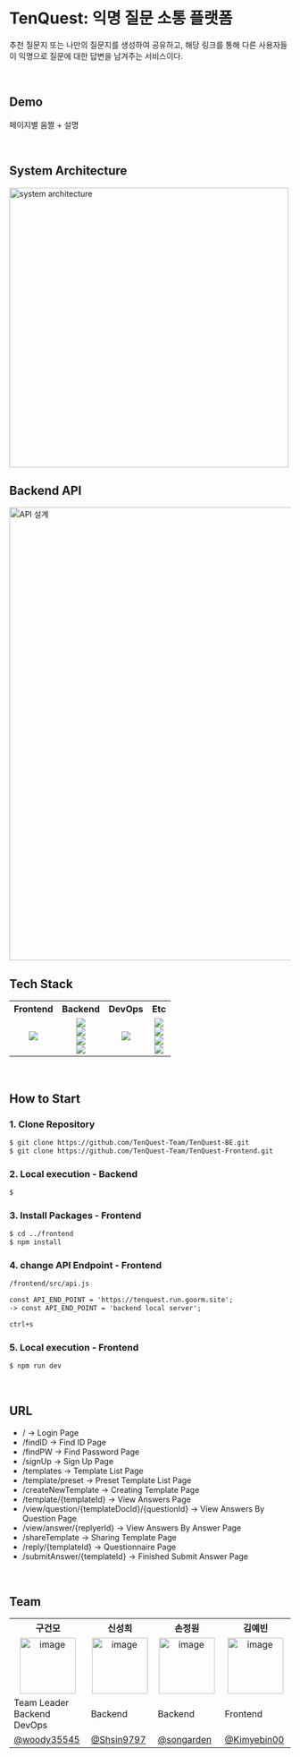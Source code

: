 
  
# TenQuest: 익명 질문 소통 플랫폼
추천 질문지 또는 나만의 질문지를 생성하여 공유하고, 해당 링크를 통해 다른 사용자들이 익명으로 질문에 대한 답변을 남겨주는 서비스이다.

<br/>

## Demo
페이지별 움짤 + 설명


<br/>

## System Architecture
<img width="500" alt="system architecture" src="https://github.com/TenQuest-Team/.github/assets/70912819/f1f93a1e-2b72-4b4b-8786-38f0ac08c53b">



<br/>

## Backend API
<img width="810" alt="API 설계" src="https://github.com/TenQuest-Team/.github/assets/70912819/bbb775fe-d787-4997-aaa1-e96deb95dd83">




<br/>



## Tech Stack
<table>
  <tbody>
    <tr>
      <th align="center">Frontend</th>
      <th align="center">Backend</th>
      <th align="center">DevOps</th>
      <th align="center">Etc</th>
    </tr>
    <tr>
      <td align="center"> 
        <img src="https://img.shields.io/badge/JAVASCRIPT-F7DF1E?style=flat&logo=JAVASCRIPT&logoColor=white" />
      </td>
      <td align="center">
        <img src="https://img.shields.io/badge/JAVA-007396?style=flat&logo=Java&logoColor=white"> 
        <br />
        <img src="https://img.shields.io/badge/SPRING BOOT-6DB33F?style=flat&logo=SPRING BOOT&logoColor=white" />
        <br />
        <img src="https://img.shields.io/badge/SPRING SECURITY-6DB33F?style=flat&logo=SPRING SECURITY&logoColor=white" />
        <br />
        <img src="https://img.shields.io/badge/MYSQL-4479A1?style=flat&logo=MYSQL&logoColor=white" />
      </td>
      <td align="center">
        <img src="https://img.shields.io/badge/GOORM-000000?style=flat&logoColor=white" />
      </td>
      <td align="center">
        <img src="https://img.shields.io/badge/POSTMAN-FF6C37?style=flat&logo=POSTMAN&logoColor=white" />
        <br />
        <img src="https://img.shields.io/badge/GIT-F05032?style=flat&logo=GIT&logoColor=white" />
        <br />
        <img src="https://img.shields.io/badge/FIGMA-F24E1E?style=flat&logo=FIGMA&logoColor=white" />
        <br />
        <img src="https://img.shields.io/badge/NOTION-000000?style=flat&logo=Notion&logoColor=white" />
      </td>
    </tr>
  </tbody>
</table>


<br/>

## How to Start
### 1. Clone Repository
```markdown
$ git clone https://github.com/TenQuest-Team/TenQuest-BE.git
$ git clone https://github.com/TenQuest-Team/TenQuest-Frontend.git
```

### 2. Local execution - Backend
```markdown
$ 
```

### 3. Install Packages - Frontend
```markdown
$ cd ../frontend
$ npm install
```

### 4. change API Endpoint - Frontend
```markdown
/frontend/src/api.js

const API_END_POINT = 'https://tenquest.run.goorm.site';
-> const API_END_POINT = 'backend local server';

ctrl+s
```

### 5. Local execution - Frontend
```markdown
$ npm run dev
```




<br/>

## **URL**
- / → Login Page
- /findID -> Find ID Page
- /findPW -> Find Password Page
- /signUp -> Sign Up Page
- /templates -> Template List Page
- /template/preset -> Preset Template List Page
- /createNewTemplate -> Creating Template Page
- /template/{templateId} -> View Answers Page
- /view/question/{templateDocId}/{questionId} -> View Answers By Question Page
- /view/answer/{replyerId} -> View Answers By Answer Page
- /shareTemplate -> Sharing Template Page
- /reply/{templateId} -> Questionnaire Page
- /submitAnswer/{templateId} -> Finished Submit Answer Page


<br/>

## Team
<table>
  <tbody>
    <tr width='100%'>
      <th align="center" width='14%'>구건모</th>
      <th align="center" width='14%'>신성희</th>
      <th align="center" width='14%'>손정원</th>
      <th align="center" width='14%'>김예빈</th>
    </tr>
    <tr>
      <td align="center"><img width="100" alt="image" src="https://github.com/TenQuest-Team/.github/assets/84436996/7c08f4c2-11ee-43a2-a841-c3dfb15e208b"></td>
      <td align='center'><img width="100" alt="image" src="">
</td>
      <td align='center'><img width="100" alt="image" src="">
</td>
      <td align='center'><img width="100" alt="image" src="https://github.com/2023-Summer-Bootcamp-TeamD/.github/assets/70912819/9a9bc664-2e25-4992-a1df-62371430bc4c">
</td>
    </tr>
    <tr>
      <td>Team Leader <br />Backend <br />DevOps</td>
      <td>Backend</td>
      <td>Backend</td>
      <td>Frontend</td>
    </tr>
    <tr>
      <td width="150"><a href="https://github.com/woody35545">@woody35545</a></td>
      <td width="150"><a href="https://github.com/Shsin9797">@Shsin9797</a></td>
      <td width="150"><a href="https://github.com/songarden">@songarden</a></td>
      <td width="150"><a href="https://github.com/Kimyebin00">@Kimyebin00</a></td>
    </tr>
  </tbody>
</table>

